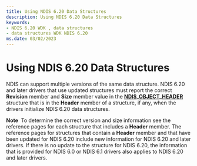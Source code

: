 ```yaml
---
title: Using NDIS 6.20 Data Structures
description: Using NDIS 6.20 Data Structures
keywords:
- NDIS 6.20 WDK , data structures
- data structures WDK NDIS 6.20
ms.date: 03/02/2023
---
```


# Using NDIS 6.20 Data Structures





NDIS can support multiple versions of the same data structure. NDIS 6.20 and later drivers that use updated structures must report the correct **Revision** member and **Size** member value in the [**NDIS\_OBJECT\_HEADER**](/windows-hardware/drivers/ddi/objectheader/ns-objectheader-ndis_object_header) structure that is in the **Header** member of a structure, if any, when the drivers initialize NDIS 6.20 data structures.

**Note**  To determine the correct version and size information see the reference pages for each structure that includes a **Header** member. The reference pages for structures that contain a **Header** member and that have been updated for NDIS 6.20 include new information for NDIS 6.20 and later drivers. If there is no update to the structure for NDIS 6.20, the information that is provided for NDIS 6.0 or NDIS 6.1 drivers also applies to NDIS 6.20 and later drivers.

 

 

